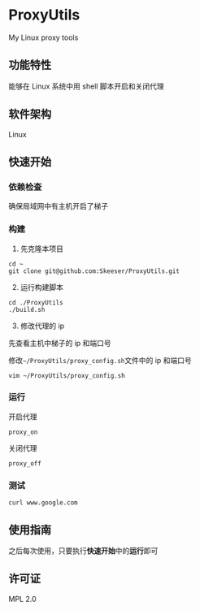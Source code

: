 # ProxyUtils

My Linux proxy tools

## 功能特性

能够在 Linux 系统中用 shell 脚本开启和关闭代理

## 软件架构

Linux

## 快速开始

### 依赖检查

确保局域网中有主机开启了梯子

### 构建

1. 先克隆本项目

```
cd ~
git clone git@github.com:Skeeser/ProxyUtils.git
```

2. 运行构建脚本

```
cd ./ProxyUtils
./build.sh
```

3. 修改代理的 ip

先查看主机中梯子的 ip 和端口号

修改`~/ProxyUtils/proxy_config.sh`文件中的 ip 和端口号

```
vim ~/ProxyUtils/proxy_config.sh
```

### 运行

开启代理

```
proxy_on
```

关闭代理

```
proxy_off
```

### 测试

```
curl www.google.com
```

## 使用指南

之后每次使用，只要执行**快速开始**中的**运行**即可

## 许可证

MPL 2.0
